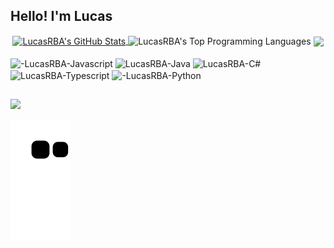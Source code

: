 ## Hello! I'm Lucas 

<div align="center">
  <a href="https://github.com/LucasRBA">
   <img  align="center" alt="LucasRBA's GitHub Stats" src="https://github-readme-stats.vercel.app/api?username=LucasRBA&show_icons=true&theme=synthwave" />  </a> <img align="center" alt="LucasRBA's Top Programming Languages" src="https://github-readme-stats.vercel.app/api/top-langs/?username=LucasRBA&theme=synthwave&exclude_repo=Modelomachinelearning-Covid-19,Desafios-algoritmo-python,SQL-NoSQL-DIO"/></a> 
 <img align="center" src="https://github-readme-stats.vercel.app/api/wakatime?username=LucasRBA" />
</div>

<div style="display: inline_block"><br>
  
  <img align="center" alt="-LucasRBA-Javascript" height="30" width="40" src="https://cdn.jsdelivr.net/gh/devicons/devicon/icons/javascript/javascript-original.svg" />  
  <img align="center" alt="LucasRBA-Java" height="30" width="40" src="https://cdn.jsdelivr.net/gh/devicons/devicon/icons/java/java-original.svg" />
  <img align="center" alt="LucasRBA-C#" height="30" width="40" src="https://cdn.jsdelivr.net/gh/devicons/devicon/icons/csharp/csharp-original.svg" />
  <img align="center" alt="LucasRBA-Typescript" height="30" width="40" https://cdn.jsdelivr.net/gh/devicons/devicon/icons/typescript/typescript-original.svg" />          
  <img align="center" alt="-LucasRBA-Python" height="30" width="40" src="https://cdn.jsdelivr.net/gh/devicons/devicon/icons/python/python-original.svg" />
 
  
</div>

##

<div> 
  <a href="https://www.linkedin.com/in/lucas-rafael-bueno-de-arantes-4869b1216//" target="_blank"><img src="https://img.shields.io/badge/-LinkedIn-%230077B5?style=for-the-badge&logo=linkedin&logoColor=white" target="_blank"></a> 
 
  ![Snake animation](https://github.com/LucasRBA/LucasRBA/blob/output/github-contribution-grid-snake.svg)
 
</div>
